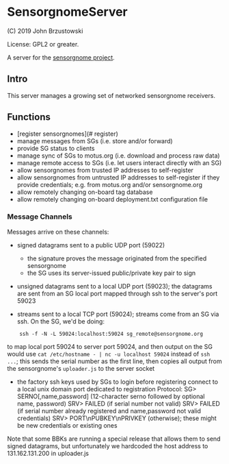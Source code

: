 # SensorgnomeServer #

(C) 2019 John Brzustowski

License: GPL2 or greater.

A server for the [sensorgnome project](https://sensorgnome.org).

## Intro ##
This server manages a growing set of networked sensorgnome receivers.

## Functions ##
- [register sensorgnomes](# register)
- manage messages from SGs (i.e. store and/or forward)
- provide SG status to clients
- manage sync of SGs to motus.org (i.e. download and process raw data)
- manage remote access to SGs (i.e. let users interact directly with an SG)
- allow sensorgnomes from trusted IP addresses to self-register
- allow sensorgnomes from untrusted IP addresses to self-register if they
  provide credentials; e.g. from motus.org and/or sensorgnome.org
- allow remotely changing on-board tag database
- allow remotely changing on-board deployment.txt configuration file

### Message Channels ###

Messages arrive on these channels:

- signed datagrams sent to a public UDP port (59022)
   - the signature proves the message originated from the specified sensorgnome
   - the SG uses its server-issued public/private key pair to sign

- unsigned datagrams sent to a local UDP port (59023); the datagrams are sent from
  an SG local port mapped through ssh to the server's port 59023

- streams sent to a local TCP port (59024); streams come from an SG via ssh.
  On the SG, we'd be doing:
```
    ssh -f -N -L 59024:localhost:59024 sg_remote@sensorgnome.org
```
  to map local port 59024 to server port 59024, and then output on the SG would
  use `cat /etc/hostname - | nc -u localhost 59024` instead of `ssh ...`; this
  sends the serial number as the first line, then copies all output from the
  sensorgnome's `uploader.js` to the server socket

- the factory ssh keys used by SGs to login before registering connect to a
  local unix domain port dedicated to registration
  Protocol:
    SG>  SERNO[,name,password] (12-character serno followed by optional name, password)
    SRV> FAILED (if serial number not valid)
    SRV> FAILED (if serial number already registered and name,password not valid credentials)
    SRV> PORT\nPUBKEY\nPRIVKEY (otherwise); these might be new credentials or existing ones

Note that some BBKs are running a special release that allows them to send signed datagrams,
but unfortunately we hardcoded the host address to 131.162.131.200 in uploader.js
